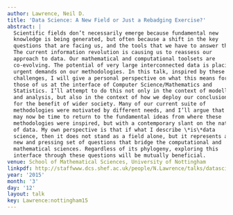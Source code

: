 ```yaml
---
author: Lawrence, Neil D.
title: 'Data Science: A New Field or Just a Rebadging Exercise?'
abstract: |
  Scientific fields don’t necessarily emerge because fundamental new
  knowledge is being generated, but often because a shift in the key
  questions that are facing us, and the tools that we have to answer them.
  The current information revolution is causing us to reassess our
  approach to data. Our mathematical and computational toolsets are
  co-evolving. The potential of very large interconnected data is placing
  urgent demands on our methodologies. In this talk, inspired by these
  challenges, I will give a personal perspective on what this means for
  those of us at the interface of Computer Science/Mathematics and
  Statistics. I’ll attempt to do this not only in the context of modelling
  and analysis, but also in the context of how we deploy our conclusions
  for the benefit of wider society. Many of our current suite of
  methodologies were motivated by different needs, and I’ll argue that it
  may now be time to return to the fundamental ideas from where these
  methodologies were inspired, but with a contemporary slant on the nature
  of data. My own perspective is that if what I describe \*is\*data
  science, then it does not stand as a field alone, but it represents a
  new and pressing set of questions that bridge the computational and
  mathematical sciences. Regardless of its phylogeny, exploring this
  interface through these questions will be mutually beneficial.
venue: School of Mathematical Sciences, University of Nottingham
linkpdf: http://staffwww.dcs.shef.ac.uk/people/N.Lawrence/talks/datascience_nottingham15.pdf
year: '2015'
month: '3'
day: '12'
layout: talk
key: Lawrence:nottingham15
---
```

